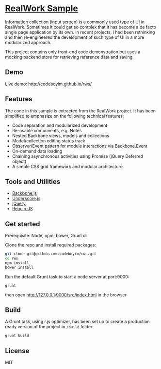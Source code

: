 [RealWork Sample](http://codeboyim.github.io/rws/)
===============
Information collection (input screen) is a commonly used type of UI in RealWork. Sometimes it could get so complex that it has become a de facto single page application by its own. In recent projects, I had been rethinking and then re-engineered the development of such type of UI in a more modularized approach.

This project contains only front-end code demonstration but uses a mocking backend store for retrieving reference data and saving.

Demo
----

Live demo: http://codeboyim.github.io/rws/


Features
----

The code in this sample is extracted from the RealWork project. It has been simplified to emphasize on the following technical features:

- Code separation and modularized development
- Re-usable components, e.g. Notes
- Nested Backbone views, models and collections
- Model/collection editing status track
- Observer/Event pattern for module interactions via Backbone.Event
- On-demand data loading
- Chaining asynchronous activities using Promise (jQuery Deferred object)
- A simple CSS grid framework and modular architecture


Tools and Utilities
---

- [Backbone.js]
- [Underscore.js](http://underscorejs.org/)
- [jQuery]
- [RequireJS]



Get started
---
Prerequisite: Node, npm, bower, Grunt cli

Clone the repo and install required packages:
```bash
git clone git@github.com:codeboyim/rws.git
cd rws
npm install
bower install
```
Run the default Grunt task to start a node server at port:9000:
```bash
grunt
```
then open http://127.0.0.1:9000/src/index.html in the browser

Build
---
A Grunt task, using r.js optimizer, has been set up to create a production ready version of the project in ```/build``` folder:
```bash
grunt build
```



License
----

MIT

[Backbone.js]:http://backbonejs.org/
[RequireJS]:http://requirejs.org/
[jQuery]:http://jquery.com
[Bower]:http://bower.io/
[Grunt]:http://gruntjs.com/


